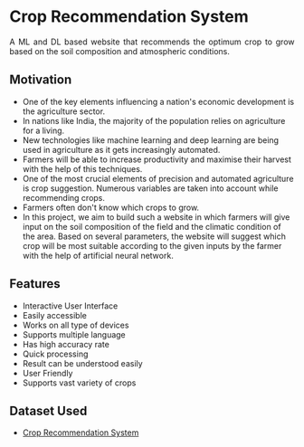 <h1>Crop Recommendation System</h1>
<p style="text-align: justify; text-justify: inter-word;">A ML and DL based website that recommends the optimum crop to grow based on the soil composition and atmospheric conditions.</p>

<h2>Motivation</h2>
<ul>
    <li>One of the key elements influencing a nation's economic development is the agriculture sector.</li>
    <li>In nations like India, the majority of the population relies on agriculture for a living.</li>
    <li>New technologies like machine learning and deep learning are being used in agriculture as it gets increasingly automated.</li>
    <li>Farmers will be able to increase productivity and maximise their harvest with the help of this techniques.</li>
    <li>One of the most crucial elements of precision and automated agriculture is crop suggestion. Numerous variables are taken into account while recommending crops.</li>
    <li>Farmers often don't know which crops to grow.</li>
    <li>In this project, we aim to build such a website in which farmers will give
        input on the soil composition of the field and the climatic condition of the area. Based on several parameters, the website will suggest which crop will be most suitable according to the given inputs by the farmer with the help of artificial neural network.</li>
</ul>

<h2>Features</h2>
<ul>
    <li>Interactive User Interface</li>
    <li>Easily accessible</li>
    <li>Works on all type of devices</li>
    <li>Supports multiple language</li>
    <li>Has high accuracy rate </li>
    <li>Quick processing</li>
    <li>Result can be understood easily</li>
    <li>User Friendly</li>
    <li>Supports vast variety of crops</li>
</ul>

<h2>Dataset Used</h2>
<ul>
    <li><a href="https://www.kaggle.com/datasets/atharvaingle/crop-recommendation-dataset">Crop Recommendation System</a></li>
</ul>

